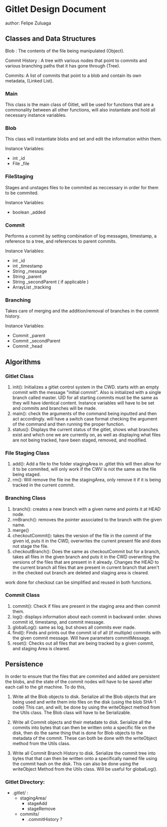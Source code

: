 # Gitlet Design Document
author: Felipe Zuluaga


## Classes and Data Structures

Blob : The contents of the file being manipulated (Object).

Commit History : A tree with various nodes that point to commits and 
various branching paths that it has gone through (Tree).

Commits: A list of commits that point to a blob and contain its own metadata,
(Linked List).

### Main

This class is the main class of Gitlet, will be used for functions 
that are a commonality between all other functions, will also instantiate
and hold all necessary instance variables.

### Blob

This class will instantiate blobs and set and edit the information within them.

Instance Variables:
* int _id
* File _file

### FileStaging

Stages and unstages files to be commited as neccessary in order for them
to be commited.

Instance Variables:
* boolean _added 

### Commit

Performs a commit by setting combination of log messages, timestamp, 
a reference to a tree, and references to parent commits.

Instance Variables:
* int _id
* int _timestamp
* String _message
* String _parent
* String _secondParent ( if applicable )
* ArrayList _tracking

### Branching

Takes care of merging and the addition/removal of branches in the commit history.

Instance Variables:
* Commit _parent
* Commit _secondParent
* Commit _head

## Algorithms

### Gitlet Class
1. init(): Initializes a gitlet control system in the CWD. starts with an empty
commit with the message "initial commit". Also is initialized with a single branch
called master. UID for all starting commits must be the same as they will have identical
content. Instance variables will have to be set and commits and branches will be made.
2. main(): check the arguments of the command being inputted and then act accordingly.
will have a switch case format checking the argument of the command and then running
the proper function.
3. status(): Displays the current status of the gitlet, shows what branches exist
and which one we are currently on, as well as displaying what files are not being
tracked, have been staged, removed, and modified. 

### File Staging Class
1. add(): Add a file to the folder stagingArea in .gitlet this will then allow for it
to be commited, will only work if the CWV is not the same as the file being staged. 
2. rm(): Will remove the file ine the stagingArea, only remove it if it is being tracked
in the current commit.

### Branching Class
1. branch(): creates a new branch with a given name and points it at HEAD node.
2. rmBranch(): removes the pointer associated to the branch with the given name.
3. merge()
4. checkoutCommit(): takes the version of the file in the commit of the given id, 
puts it in the CWD, overwrites the current present file and does not stage the file.
5. checkoutBranch(): Does the same as checkoutCommit but for a branch, takes all
files in the given branch and puts it in the CWD overwriting the versions of the
files that are present in it already. Changes the HEAD to the current branch all files
that are present in current branch that aren't in the checked out branch are deleted
and staging area is cleared.

work done for checkout can be simplified and reused in both functions.

### Commit Class
1. commit(): Check if files are present in the staging area and then commit them.
2. log(): displays information about each commit in backward order. shows commit
id, timestamp, and commit message.
3. globalLog(): same as log, but shows all commits ever made.
4. find(): Finds and prints out the commit id of all (if multiple) commits with the
given commit message. Will have parameters commitMessage.
5. reset(): Checks out all files that are being tracked by a given commit, and staging
Area is cleared.


## Persistence

In order to ensure that the files that are commited and added are persistent
the blobs, and the state of the commit nodes will have to be saved after each
call to the git machine. To do this,

1. Write all the Blob objects to disk. Serialize all the Blob objects that are 
   being used and write them into files on the disk (using the blob SHA-1 code)
   This can, and will, be done by using the writeObject method from the Utils class. 
   The Blob class will have to be Serializable.


2. Write all Commit objects and their metadate to disk. Serialize all the commits
   into bytes that can then be written onto a specific file on the disk, then do the
   same thing that is done for Blob objects to the metadata of the commit. These can
   both be done with the writeObject method from the Utils class.


3. Write all Commit Branch History to disk. Serialize the commit tree into bytes that
   that can then be written onto a specifically named file using the commit hash on 
   the disk. This can also be done using the writeObject Method from the Utils class.
   Will be useful for globalLog().

### Gitlet Directory:

* .gitlet/ :
  * stagingArea/
    * stageAdd
    * stageRemove
  * commits/
    * .commitHistory ? 